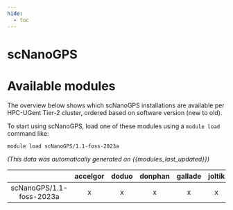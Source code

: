 ```yaml
---
hide:
  - toc
---
```


scNanoGPS
=========

# Available modules


The overview below shows which scNanoGPS installations are available per HPC-UGent Tier-2 cluster, ordered based on software version (new to old).

To start using scNanoGPS, load one of these modules using a `module load` command like:

```shell
module load scNanoGPS/1.1-foss-2023a
```

*(This data was automatically generated on {{modules_last_updated}})*  

| |accelgor|doduo|donphan|gallade|joltik|shinx|
| :---: | :---: | :---: | :---: | :---: | :---: | :---: |
|scNanoGPS/1.1-foss-2023a|x|x|x|x|x|x|
